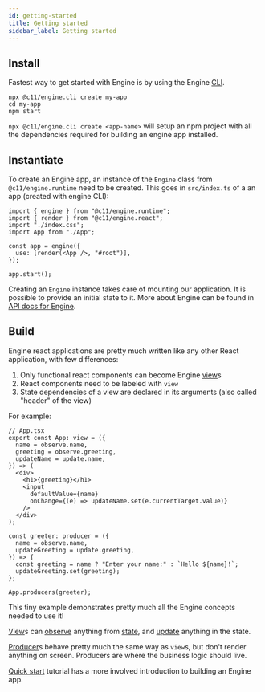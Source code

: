 ```yaml
---
id: getting-started
title: Getting started
sidebar_label: Getting started
---
```


## Install

Fastest way to get started with Engine is by using the Engine
[CLI](https://code11.github.io/engine/docs/packages/cli).

```
npx @c11/engine.cli create my-app
cd my-app
npm start
```

`npx @c11/engine.cli create <app-name>` will setup an npm project with all the dependencies
required for building an engine app installed.

## Instantiate

To create an Engine app, an instance of the `Engine` class from
`@c11/engine.runtime` need to be created. This goes in `src/index.ts` of a
an app (created with engine CLI):

```tsx
import { engine } from "@c11/engine.runtime";
import { render } from "@c11/engine.react";
import "./index.css";
import App from "./App";

const app = engine({
  use: [render(<App />, "#root")],
});

app.start();
```

Creating an `Engine` instance takes care of mounting our application. It is
possible to provide an initial state to it. More about Engine can be found in
[API docs for Engine](/docs/api/engine).

## Build

Engine react applications are pretty much written like any other React
application, with few differences:

1. Only functional react components can become Engine [view](/docs/api/view)s
2. React components need to be labeled with `view`
3. State dependencies of a view are declared in its arguments (also called
   "header" of the view)

For example:

```tsx
// App.tsx
export const App: view = ({
  name = observe.name,
  greeting = observe.greeting,
  updateName = update.name,
}) => (
  <div>
    <h1>{greeting}</h1>
    <input
      defaultValue={name}
      onChange={(e) => updateName.set(e.currentTarget.value)}
    />
  </div>
);

const greeter: producer = ({
  name = observe.name,
  updateGreeting = update.greeting,
}) => {
  const greeting = name ? "Enter your name:" : `Hello ${name}!`;
  updateGreeting.set(greeting);
};

App.producers(greeter);
```

This tiny example demonstrates pretty much all the Engine concepts needed to use
it!

[View](/docs/api/view)s can [observe](/docs/api/observe) anything from
[state](/docs/concepts/state), and [update](/docs/api/update) anything in the
state.

[Producer](/docs/api/producer)s behave pretty much the same
way as `view`s, but don't render anything on screen. Producers are where the
business logic should live.

[Quick start](/docs/tutorials/react/setup) tutorial has a more involved
introduction to building an Engine app.
